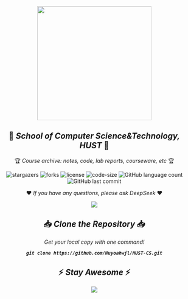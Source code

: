 <div align="center">
  <img width="300" src="https://cdn.jsdelivr.net/gh//Nuyoahwjl/HUST-CS/HUST-CS.png" />
  <h2 align="center">🏫 <i>School of Computer Science&Technology, HUST</i> 🏫</h2>
  <p align="center">🏆 <i>Course archive: notes, code, lab reports, courseware, etc</i> 🏆</p>
</div>


<div align="center">

![stargazers](https://img.shields.io/github/stars/nuyoahwjl/HUST-CS)
![forks](https://img.shields.io/github/forks/nuyoahwjl/HUST-CS)
![license](https://img.shields.io/github/license/nuyoahwjl/HUST-CS?style=flat)
![code-size](https://img.shields.io/github/languages/code-size/Nuyoahwjl/HUST-CS?logo=visualstudiocode&style=flat)
![GitHub language count](https://img.shields.io/github/languages/count/nuyoahwjl/HUST-CS?style=flat)
![GitHub last commit](https://img.shields.io/github/last-commit/nuyoahwjl/HUST-CS)

</div>


<p align="center">❤️ <i>If you have any questions, please ask DeepSeek</i> ❤️</p>
<div align="center">
  <a href="https://deepseek.com">
    <img src="https://img.shields.io/badge/DeepSeek-000000?style=plat&logo=&logoColor=white"/>
  </a>
</div>


<!-- <div align="center">
<h2 align="center">⭐ <i>Star History</i> ⭐</h2>
  <a href="https://star-history.com/#nuyoahwjl/HUST-CS&Timeline">
     <img width="500" alt="Star History Chart" src="https://api.star-history.com/svg?repos=nuyoahwjl/HUST-CS&type=Timeline"/>
  </a>
</div> -->


<div align="center">
<h2 align="center">📥 <i>Clone the Repository</i> 📥</h2>
  <p align="center"><i>Get your local copy with one command!</i></p>
  <code align="center"><b><i>git clone https://github.com/Nuyoahwjl/HUST-CS.git</i></b></code>
</div>


<!-- <div align="center">
<h2 align="center">✍️ <i>How to Contribute</i> ✍️</h2>
  <p align="center">🍴 <i>1-Fork the Repository</i> 🍴</p>
  <p align="center"><b><i>Click the 'Fork' button at top-right corner</i></b></p>
  <p align="center">🌿 <i>2-Create a Branch</i> 🌿</p>
  <code align="center"><b><i>git checkout -b your-feature-branch</i></b></code>
  <br>
  <p align="center">💾 <i>3-Commit Changes</i> 💾</p>
  <code align="center"><b><i>git commit -m "Add: [Your message]"</i></b></code>  
  <br>
  <p align="center">🚀 <i>4-Push to GitHub</i> 🚀</p>
  <code align="center"><b><i>git push origin your-feature-branch</i></b></code>
  <br>
  <p align="center">🔄 <i>5-Create Pull Request</i> 🔄</p>
  <p align="center"><b><i>Open PR from your forked repo to main repository</i></b></p>
</div> -->


<!-- <div align="center">
<h2 align="center">📌 <i>Contribution Guidelines</i> 📌</h2>
  <h4 align="center">✅ <i>We welcome</i> ✅</h4>
  <p align="center"><b><i>📚Course notes/material improvements、🐛Bug fixes in code samples、🧪Lab report templates</i></b></p>
  <h4 align="center">❌ <i>Please avoid</i> ❌</h4>
  <p align="center"><b><i>🚫Copyright-protected content 、🗑️Low-quality/unrelated materials、🔒Sensitive information</i></b></p>
</div> -->


<div align="center">
<h2 align="center">⚡️ <i>Stay Awesome</i> ⚡️</h2>
   <img src="https://cdn.jsdelivr.net/gh//Nuyoahwjl/Nuyoahwjl/image/header_.png"/>
</div>
<br>


<!--
<div align="center">
  <a href="https://img.shields.io">
  <img src="https://img.shields.io/github/commit-activity/m/nuyoahwjl/HUST-CS?style=flat" />
</div>
-->








